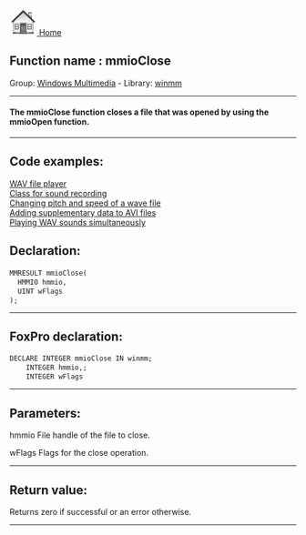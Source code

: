 [<img src="../../images/home.png"> Home ](https://github.com/VFPX/Win32API)  

## Function name : mmioClose
Group: [Windows Multimedia](../../functions_group.md#Windows_Multimedia)  -  Library: [winmm](../../libraries.md#winmm)  
***  


#### The mmioClose function closes a file that was opened by using the mmioOpen function.
***  


## Code examples:
[WAV file player](../../samples/sample_417.md)  
[Class for sound recording](../../samples/sample_420.md)  
[Changing pitch and speed of a wave file](../../samples/sample_422.md)  
[Adding supplementary data to AVI files](../../samples/sample_481.md)  
[Playing WAV sounds simultaneously](../../samples/sample_523.md)  

## Declaration:
```foxpro  
MMRESULT mmioClose(
  HMMIO hmmio,
  UINT wFlags
);  
```  
***  


## FoxPro declaration:
```foxpro  
DECLARE INTEGER mmioClose IN winmm;
	INTEGER hmmio,;
	INTEGER wFlags  
```  
***  


## Parameters:
hmmio 
File handle of the file to close. 

wFlags 
Flags for the close operation.  
***  


## Return value:
Returns zero if successful or an error otherwise.  
***  

